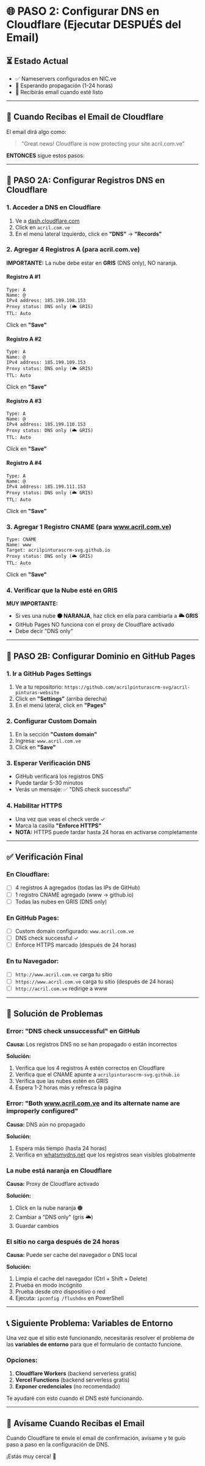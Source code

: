 # 🌐 PASO 2: Configurar DNS en Cloudflare (Ejecutar DESPUÉS del Email)

## ⏳ Estado Actual
- ✅ Nameservers configurados en NIC.ve
- 🔄 Esperando propagación (1-24 horas)
- 📧 Recibirás email cuando esté listo

---

## 📧 Cuando Recibas el Email de Cloudflare

El email dirá algo como:
> "Great news! Cloudflare is now protecting your site acril.com.ve"

**ENTONCES** sigue estos pasos:

---

## 🎯 PASO 2A: Configurar Registros DNS en Cloudflare

### 1. Acceder a DNS en Cloudflare
1. Ve a [dash.cloudflare.com](https://dash.cloudflare.com)
2. Click en `acril.com.ve`
3. En el menú lateral izquierdo, click en **"DNS"** → **"Records"**

### 2. Agregar 4 Registros A (para acril.com.ve)

**IMPORTANTE:** La nube debe estar en **GRIS** (DNS only), NO naranja.

#### Registro A #1
```
Type: A
Name: @
IPv4 address: 185.199.108.153
Proxy status: DNS only (🌥️ GRIS)
TTL: Auto
```
Click en **"Save"**

#### Registro A #2
```
Type: A
Name: @
IPv4 address: 185.199.109.153
Proxy status: DNS only (🌥️ GRIS)
TTL: Auto
```
Click en **"Save"**

#### Registro A #3
```
Type: A
Name: @
IPv4 address: 185.199.110.153
Proxy status: DNS only (🌥️ GRIS)
TTL: Auto
```
Click en **"Save"**

#### Registro A #4
```
Type: A
Name: @
IPv4 address: 185.199.111.153
Proxy status: DNS only (🌥️ GRIS)
TTL: Auto
```
Click en **"Save"**

### 3. Agregar 1 Registro CNAME (para www.acril.com.ve)

```
Type: CNAME
Name: www
Target: acrilpinturascrm-svg.github.io
Proxy status: DNS only (🌥️ GRIS)
TTL: Auto
```
Click en **"Save"**

### 4. Verificar que la Nube esté en GRIS

**MUY IMPORTANTE:**
- Si ves una nube **🟠 NARANJA**, haz click en ella para cambiarla a **🌥️ GRIS**
- GitHub Pages NO funciona con el proxy de Cloudflare activado
- Debe decir "DNS only"

---

## 🎯 PASO 2B: Configurar Dominio en GitHub Pages

### 1. Ir a GitHub Pages Settings
1. Ve a tu repositorio: `https://github.com/acrilpinturascrm-svg/acril-pinturas-website`
2. Click en **"Settings"** (arriba derecha)
3. En el menú lateral, click en **"Pages"**

### 2. Configurar Custom Domain
1. En la sección **"Custom domain"**
2. Ingresa: `www.acril.com.ve`
3. Click en **"Save"**

### 3. Esperar Verificación DNS
- GitHub verificará los registros DNS
- Puede tardar 5-30 minutos
- Verás un mensaje: ✅ "DNS check successful"

### 4. Habilitar HTTPS
- Una vez que veas el check verde ✓
- Marca la casilla **"Enforce HTTPS"**
- **NOTA:** HTTPS puede tardar hasta 24 horas en activarse completamente

---

## ✅ Verificación Final

### En Cloudflare:
- [ ] 4 registros A agregados (todas las IPs de GitHub)
- [ ] 1 registro CNAME agregado (www → github.io)
- [ ] Todas las nubes en GRIS (DNS only)

### En GitHub Pages:
- [ ] Custom domain configurado: `www.acril.com.ve`
- [ ] DNS check successful ✓
- [ ] Enforce HTTPS marcado (después de 24 horas)

### En tu Navegador:
- [ ] `http://www.acril.com.ve` carga tu sitio
- [ ] `https://www.acril.com.ve` carga tu sitio (después de 24 horas)
- [ ] `http://acril.com.ve` redirige a www

---

## 🚨 Solución de Problemas

### Error: "DNS check unsuccessful" en GitHub
**Causa:** Los registros DNS no se han propagado o están incorrectos

**Solución:**
1. Verifica que los 4 registros A estén correctos en Cloudflare
2. Verifica que el CNAME apunte a `acrilpinturascrm-svg.github.io`
3. Verifica que las nubes estén en GRIS
4. Espera 1-2 horas más y refresca la página

### Error: "Both www.acril.com.ve and its alternate name are improperly configured"
**Causa:** DNS aún no propagado

**Solución:**
1. Espera más tiempo (hasta 24 horas)
2. Verifica en [whatsmydns.net](https://www.whatsmydns.net) que los registros sean visibles globalmente

### La nube está naranja en Cloudflare
**Causa:** Proxy de Cloudflare activado

**Solución:**
1. Click en la nube naranja 🟠
2. Cambiar a "DNS only" (gris 🌥️)
3. Guardar cambios

### El sitio no carga después de 24 horas
**Causa:** Puede ser cache del navegador o DNS local

**Solución:**
1. Limpia el cache del navegador (Ctrl + Shift + Delete)
2. Prueba en modo incógnito
3. Prueba desde otro dispositivo o red
4. Ejecuta: `ipconfig /flushdns` en PowerShell

---

## 📞 Siguiente Problema: Variables de Entorno

Una vez que el sitio esté funcionando, necesitarás resolver el problema de las **variables de entorno** para que el formulario de contacto funcione.

### Opciones:
1. **Cloudflare Workers** (backend serverless gratis)
2. **Vercel Functions** (backend serverless gratis)
3. **Exponer credenciales** (no recomendado)

Te ayudaré con esto cuando el DNS esté funcionando.

---

## 📧 Avísame Cuando Recibas el Email

Cuando Cloudflare te envíe el email de confirmación, avísame y te guío paso a paso en la configuración de DNS.

¡Estás muy cerca! 🚀
